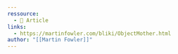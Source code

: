 ```yaml
---
ressource:
  - 📰 Article
links:
  - https://martinfowler.com/bliki/ObjectMother.html
author: "[[Martin Fowler]]"
---
```

